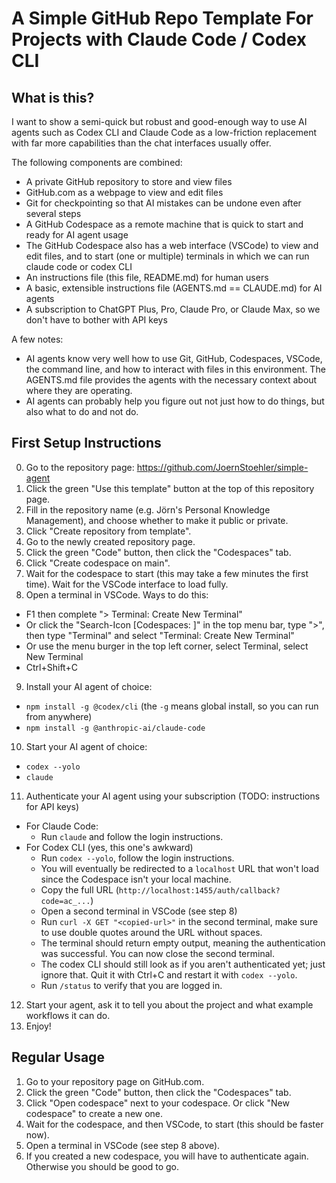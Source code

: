 # A Simple GitHub Repo Template For Projects with Claude Code / Codex CLI

## What is this?

I want to show a semi-quick but robust and good-enough way to use AI agents such as Codex CLI and Claude Code as a low-friction replacement with far more capabilities than the chat interfaces usually offer.

The following components are combined:
- A private GitHub repository to store and view files
- GitHub.com as a webpage to view and edit files
- Git for checkpointing so that AI mistakes can be undone even after several steps
- A GitHub Codespace as a remote machine that is quick to start and ready for AI agent usage
- The GitHub Codespace also has a web interface (VSCode) to view and edit files, and to start (one or multiple) terminals in which we can run claude code or codex CLI
- An instructions file (this file, README.md) for human users
- A basic, extensible instructions file (AGENTS.md == CLAUDE.md) for AI agents
- A subscription to ChatGPT Plus, Pro, Claude Pro, or Claude Max, so we don't have to bother with API keys

A few notes:
- AI agents know very well how to use Git, GitHub, Codespaces, VSCode, the command line, and how to interact with files in this environment. The AGENTS.md file provides the agents with the necessary context about where they are operating.
- AI agents can probably help you figure out not just how to do things, but also what to do and not do.

## First Setup Instructions

0. Go to the repository page: https://github.com/JoernStoehler/simple-agent
1. Click the green "Use this template" button at the top of this repository page.
2. Fill in the repository name (e.g. Jörn's Personal Knowledge Management), and choose whether to make it public or private.
3. Click "Create repository from template".
4. Go to the newly created repository page.
5. Click the green "Code" button, then click the "Codespaces" tab.
6. Click "Create codespace on main".
7. Wait for the codespace to start (this may take a few minutes the first time). Wait for the VSCode interface to load fully.
8. Open a terminal in VSCode. Ways to do this:
  - F1 then complete "> Terminal: Create New Terminal"
  - Or click the "Search-Icon <repo-name> [Codespaces: <adjective-noun>]" in the top menu bar, type ">", then type "Terminal" and select "Terminal: Create New Terminal"
  - Or use the menu burger in the top left corner, select Terminal, select New Terminal
  - Ctrl+Shift+C
9. Install your AI agent of choice:
  - `npm install -g @codex/cli` (the `-g` means global install, so you can run from anywhere)
  - `npm install -g @anthropic-ai/claude-code`
10. Start your AI agent of choice:
  - `codex --yolo`
  - `claude`
11. Authenticate your AI agent using your subscription (TODO: instructions for API keys)
  - For Claude Code:
    - Run `claude` and follow the login instructions.
  - For Codex CLI (yes, this one's awkward)
    - Run `codex --yolo`, follow the login instructions.
    - You will eventually be redirected to a `localhost` URL that won't load since the Codespace isn't your local machine.
    - Copy the full URL (`http://localhost:1455/auth/callback?code=ac_...`)
    - Open a second terminal in VSCode (see step 8)
    - Run `curl -X GET "<copied-url>"` in the second terminal, make sure to use double quotes around the URL without spaces.
    - The terminal should return empty output, meaning the authentication was successful. You can now close the second terminal.
    - The codex CLI should still look as if you aren't authenticated yet; just ignore that. Quit it with Ctrl+C and restart it with `codex --yolo`.
    - Run `/status` to verify that you are logged in.
12. Start your agent, ask it to tell you about the project and what example workflows it can do.
13. Enjoy!

## Regular Usage
1. Go to your repository page on GitHub.com.
2. Click the green "Code" button, then click the "Codespaces" tab.
3. Click "Open codespace" next to your codespace. Or click "New codespace" to create a new one.
4. Wait for the codespace, and then VSCode, to start (this should be faster now).
5. Open a terminal in VSCode (see step 8 above).
6. If you created a new codespace, you will have to authenticate again. Otherwise you should be good to go.

